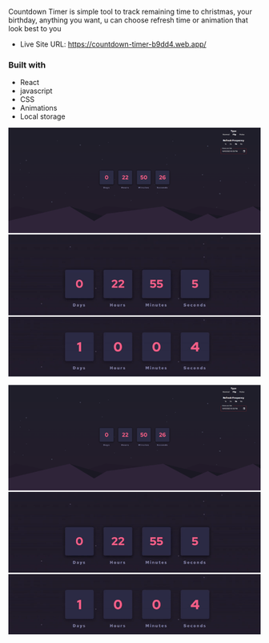 Countdown Timer is simple tool to track remaining time to christmas, your birthday, anything you want, u can choose refresh time or animation that look best to you

- Live Site URL: https://countdown-timer-b9dd4.web.app/

### Built with
- React
- javascript
- CSS
- Animations
- Local storage



![](./readme/site.png)
![](./readme/flip.gif)
![](./readme/pulse.gif)



![](./readme/site.png)
![](./readme/flip.gif)
![](./readme/pulse.gif)

